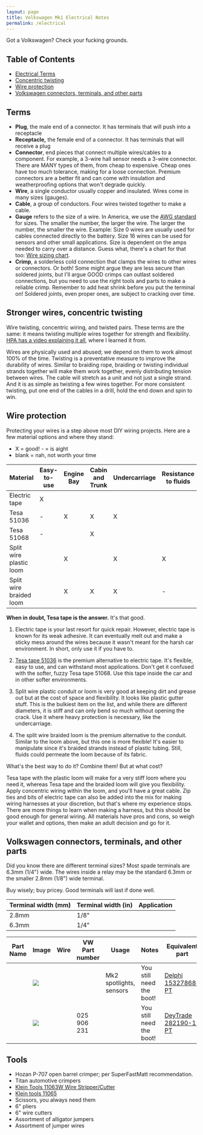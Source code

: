 ```yaml
---
layout: page
title: Volkswagen Mk1 Electrical Notes
permalink: /electrical
---
```


Got a Volkswagen? Check your fucking grounds.

## Table of Contents

- [Electrical Terms](https://www.sudoyashi.com/mk1-electrical#electrical-terms)
- [Concentric twisting](https://www.sudoyashi.com/mk1-electrical#concentric-twisting)
- [Wire protection](https://www.sudoyashi.com/mk1-electrical#wire-protection)
- [Volkswagen connectors, terminals, and other parts](https://www.sudoyashi.com/mk1-electrical#volkswagen-connectors-terminals-and-other-parts)

## Terms

- **Plug**, the male end of a connector. It has terminals that will push into a receptacle
- **Receptacle,** the female end of a connector. It has terminals that will receive a plug
- **Connector**, end pieces that connect multiple wires/cables to a component. For example, a 3-wire hall sensor needs a 3-wire connector. There are MANY types of them, from cheap to expensive. Cheap ones have too much tolerance, making for a loose connection. Premium connectors are a better fit and can come with insulation and weatherproofing options that won't degrade quickly.
- **Wire**, a single conductor usually copper and insulated. Wires come in many sizes (gauges).
- **Cable**, a group of conductors. Four wires twisted together to make a cable.
- **Gauge** refers to the size of a wire. In America, we use the [AWG standard](https://www.powerstream.com/Wire_Size.htm) for sizes. The smaller the number, the larger the wire. The larger the number, the smaller the wire. Example: Size 0 wires are usually used for cables connected directly to the battery. Size 16 wires can be used for sensors and other small applications. Size is dependent on the amps needed to carry over a distance. Guess what, there's a chart for that too: [Wire sizing chart](https://info.waytekwire.com/wire_sizing).
- **Crimp**, a solderless cold connection that clamps the wires to other wires or connectors. Or both! Some might argue they are less secure than soldered joints, but I'll argue GOOD crimps can outlast soldered connections, but you need to use the right tools and parts to make a reliable crimp. Remember to add heat shrink before you put the terminal on! Soldered joints, even proper ones, are subject to cracking over time.

## Stronger wires, concentric twisting

Wire twisting, concentric wiring, and twisted pairs. These terms are the same: it means twisting multiple wires together for strength and flexibility. [HPA has a video explaining it all](https://www.youtube.com/watch?v=dsgUhNH7F7k), where I learned it from.

Wires are physically used and abused; we depend on them to work almost 100% of the time. Twisting is a preventative measure to improve the durability of wires. Similar to braiding rope, braiding or twisting individual strands together will make them work together, evenly distributing tension between wires. The cable will stretch as a unit and not just a single strand. And it is as simple as twisting a few wires together. For more consistent twisting, put one end of the cables in a drill, hold the end down and spin to win.

## Wire protection

Protecting your wires is a step above most DIY wiring projects. Here are a few material options and where they stand:

- X = good!
\- = is aight
- blank = nah, not worth your time

| Material                                | Easy-to-use | Engine Bay | Cabin and Trunk | Undercarriage | Resistance to fluids |
| --------------------------------------- | ----------- | ---------- | --------------- | ------------- | -------------------- |
| Electric tape                           | X           |            |                 |               |                      |
| Tesa 51036 | -           | X          | X               | X             |                      |
| Tesa 51068           | -           |            | X               |               |                      |
| Split wire plastic loom                      |             | X          |                 | X             | X                    |
| Split wire braided loom                         |             | X          | X               | X             | -                    |

**When in doubt, Tesa tape is the answer.** It's that good.

1. Electric tape is your last resort for quick repair. However, electric tape is known for its weak adhesive. It can eventually melt out and make a sticky mess around the wires because it wasn't meant for the harsh car environment. In short, only use it if you have to.

2. [Tesa tape 51036](https://www.tesa.com/en-us/industry/tesa-supersleeve-51036-pv6.html) is the premium alternative to electric tape. It's flexible, easy to use, and can withstand most applications. Don't get it confused with the softer, fuzzy Tesa tape 51068. Use this tape inside the car and in other softer environments.

3. Split wire plastic conduit or loom is very good at keeping dirt and grease out but at the cost of space and flexibility. It looks like plastic gutter stuff. This is the bulkiest item on the list, and while there are different diameters, it is stiff and can only bend so much without opening the crack. Use it where heavy protection is necessary, like the undercarriage.

4. The split wire braided loom is the premium alternative to the conduit. Similar to the loom above, but this one is more flexible! It's easier to manipulate since it's braided strands instead of plastic tubing. Still, fluids could permeate the loom because of its fabric. 

What's the best way to do it? Combine them! But at what cost?

Tesa tape with the plastic loom will make for a very stiff loom where you need it, whereas Tesa tape and the braided loom will give you flexibility. Apply concentric wiring within the loom, and you'll have a great cable. Zip ties and bits of electric tape can also be added into the mix for making wiring harnesses at your discretion, but that's where my experience stops. There are more things to learn when making a harness, but this should be good enough for general wiring. All materials have pros and cons, so weigh your wallet and options, then make an adult decision and go for it.

## Volkswagen connectors, terminals, and other parts

Did you know there are different terminal sizes? Most spade terminals are 6.3mm (1/4") wide. The wires inside a relay may be the standard 6.3mm or the smaller 2.8mm (1/8") wide terminal. 

Buy wisely; buy pricey. Good terminals will last if done well.

| Terminal width (mm) | Terminal width (in) | Application |
| ------------------- | ------------------- | ----------- |
| 2.8mm               | 1/8"                |             |
| 6.3mm               | 1/4"                |             |

| Part Name | Image                                                        | Wire | VW Part number | Usage                   | Notes                    | Equivalent part                                              |
| --------- | ------------------------------------------------------------ | ---- | -------------- | ----------------------- | ------------------------ | ------------------------------------------------------------ |
|           | ![](https://sudoyashi.com/assets/img/cabby/electrical/vw-female-receptacle.jpg) |      |                | Mk2 spotlights, sensors | You still need the boot! | [Delphi 15327868-PT](https://www.automotive-connectors.com/delphi-15327868-pt-full-assembled-037-906-240-2-way-black-2-8-timer-sealed-female-connector-assembly.html?___store=english&gclid=CjwKCAjwkYDbBRB6EiwAR0T_-rnlYzVOibuWk0x1E-h-TN55IqMm1N_qt_1sTWyExnTHmwYaYYxWJBoCcksQAvD_BwE) |
|           | ![](https://sudoyashi.com/assets/img/cabby/electrical/vw-male-plug.jpg) |      | 025 906 231    |                         | You still need the boot! | [DeyTrade 282190-1-PT](https://www.automotive-connectors.com/full-assembled-tyco-106462-1-2-way-male-junior-power-timer-connector.html) |


## Tools

- Hozan P-707 open barrel crimper; per SuperFastMatt recommendation.
- Titan automotive crimpers
- [Klein Tools 11063W Wire Stripper/Cutter](https://www.kleintools.com/catalog/combination-cutting-tools/katapult-wire-stripper-and-cutter-solid-and-stranded-wire)
- [Klein tools 11065](https://www.kleintools.com/catalog/combination-cutting-tools/solid-and-stranded-copper-wire-stripper-and-cutter) 
- Scissors, you always need them
- 6" pliers
- 6" wire cutters
- Assortment of alligator jumpers
- Assortment of jumper wires